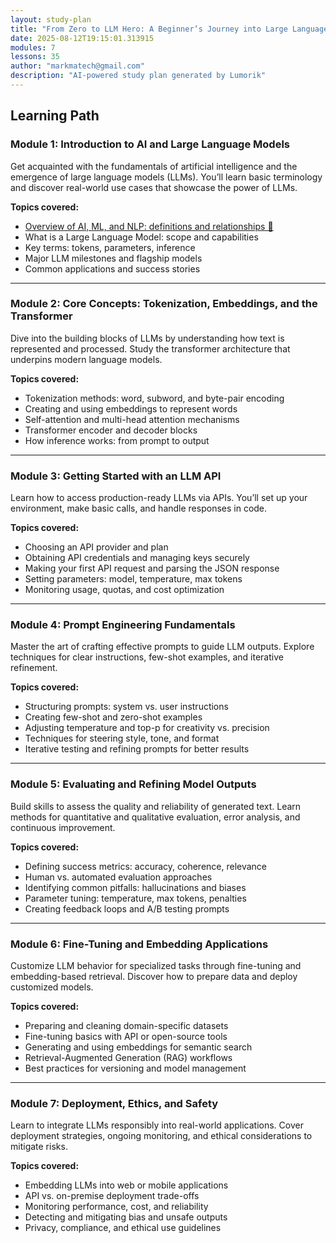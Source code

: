 ```yaml
---
layout: study-plan
title: "From Zero to LLM Hero: A Beginner’s Journey into Large Language Models"
date: 2025-08-12T19:15:01.313915
modules: 7
lessons: 35
author: "markmatech@gmail.com"
description: "AI-powered study plan generated by Lumorik"
---
```


## Learning Path

### Module 1: Introduction to AI and Large Language Models

Get acquainted with the fundamentals of artificial intelligence and the emergence of large language models (LLMs). You’ll learn basic terminology and discover real-world use cases that showcase the power of LLMs.

**Topics covered:**

- [Overview of AI, ML, and NLP: definitions and relationships 📖](https://lumorikllc.github.io/learn/content/a23f2f35-2cd5-455f-b58b-fa1815dadfd1/ef687bdd-ddc0-4295-8002-85681040e3b9)
- What is a Large Language Model: scope and capabilities
- Key terms: tokens, parameters, inference
- Major LLM milestones and flagship models
- Common applications and success stories

---

### Module 2: Core Concepts: Tokenization, Embeddings, and the Transformer

Dive into the building blocks of LLMs by understanding how text is represented and processed. Study the transformer architecture that underpins modern language models.

**Topics covered:**

- Tokenization methods: word, subword, and byte-pair encoding
- Creating and using embeddings to represent words
- Self-attention and multi-head attention mechanisms
- Transformer encoder and decoder blocks
- How inference works: from prompt to output

---

### Module 3: Getting Started with an LLM API

Learn how to access production-ready LLMs via APIs. You’ll set up your environment, make basic calls, and handle responses in code.

**Topics covered:**

- Choosing an API provider and plan
- Obtaining API credentials and managing keys securely
- Making your first API request and parsing the JSON response
- Setting parameters: model, temperature, max tokens
- Monitoring usage, quotas, and cost optimization

---

### Module 4: Prompt Engineering Fundamentals

Master the art of crafting effective prompts to guide LLM outputs. Explore techniques for clear instructions, few-shot examples, and iterative refinement.

**Topics covered:**

- Structuring prompts: system vs. user instructions
- Creating few-shot and zero-shot examples
- Adjusting temperature and top-p for creativity vs. precision
- Techniques for steering style, tone, and format
- Iterative testing and refining prompts for better results

---

### Module 5: Evaluating and Refining Model Outputs

Build skills to assess the quality and reliability of generated text. Learn methods for quantitative and qualitative evaluation, error analysis, and continuous improvement.

**Topics covered:**

- Defining success metrics: accuracy, coherence, relevance
- Human vs. automated evaluation approaches
- Identifying common pitfalls: hallucinations and biases
- Parameter tuning: temperature, max tokens, penalties
- Creating feedback loops and A/B testing prompts

---

### Module 6: Fine-Tuning and Embedding Applications

Customize LLM behavior for specialized tasks through fine-tuning and embedding-based retrieval. Discover how to prepare data and deploy customized models.

**Topics covered:**

- Preparing and cleaning domain-specific datasets
- Fine-tuning basics with API or open-source tools
- Generating and using embeddings for semantic search
- Retrieval-Augmented Generation (RAG) workflows
- Best practices for versioning and model management

---

### Module 7: Deployment, Ethics, and Safety

Learn to integrate LLMs responsibly into real-world applications. Cover deployment strategies, ongoing monitoring, and ethical considerations to mitigate risks.

**Topics covered:**

- Embedding LLMs into web or mobile applications
- API vs. on-premise deployment trade-offs
- Monitoring performance, cost, and reliability
- Detecting and mitigating bias and unsafe outputs
- Privacy, compliance, and ethical use guidelines

